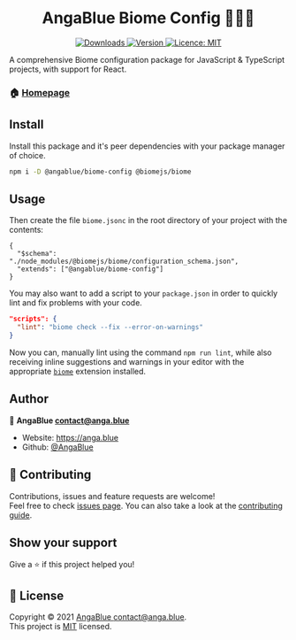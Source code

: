 <h1 align="center">AngaBlue Biome Config 🧑🏻‍💻</h1>
<p align="center">
  <a href="https://www.npmjs.com/package/@angablue/biome-config" target="_blank">
    <img alt="Downloads" src="https://img.shields.io/npm/dm/@angablue/biome-config.svg?color=blue&label=Downloads">
  </a>
  <a href="https://www.npmjs.com/package/@angablue/biome-config" target="_blank">
    <img alt="Version" src="https://img.shields.io/npm/v/@angablue/biome-config.svg?label=Version">
  </a>
  <a href="https://github.com/AngaBlue/biome-config/blob/master/LICENSE" target="_blank">
    <img alt="Licence: MIT" src="https://img.shields.io/npm/l/@angablue/biome-config?color=green&label=Licence" />
  </a>
</p>

A comprehensive Biome configuration package for JavaScript & TypeScript projects, with support for React.

### 🏠 [Homepage](https://github.com/AngaBlue/biome-config#readme)

## Install

Install this package and it's peer dependencies with your package manager of choice.

```sh
npm i -D @angablue/biome-config @biomejs/biome
```

## Usage

Then create the file `biome.jsonc` in the root directory of your project with the contents:

```jsonc
{
  "$schema": "./node_modules/@biomejs/biome/configuration_schema.json",
  "extends": ["@angablue/biome-config"]
}
```

You may also want to add a script to your `package.json` in order to quickly lint and fix problems with your code.

```json
"scripts": {
  "lint": "biome check --fix --error-on-warnings"
}
```

Now you can, manually lint using the command `npm run lint`, while also receiving inline suggestions and warnings in your editor with the appropriate [`biome`](https://biomejs.dev/guides/editors/first-party-extensions/) extension installed.

## Author

👤 **AngaBlue <contact@anga.blue>**

- Website: https://anga.blue
- Github: [@AngaBlue](https://github.com/AngaBlue)

## 🤝 Contributing

Contributions, issues and feature requests are welcome!<br />Feel free to check [issues page](https://github.com/AngaBlue/biome-config/issues). You can also take a look at the [contributing guide]().

## Show your support

Give a ⭐️ if this project helped you!

## 📝 License

Copyright © 2021 [AngaBlue <contact@anga.blue>](https://github.com/AngaBlue).<br />
This project is [MIT](https://github.com/AngaBlue/biome-config/blob/master/LICENSE) licensed.
